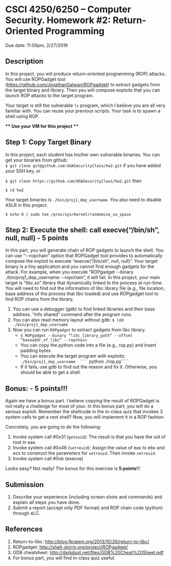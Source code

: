 # **CSCI 4250/6250 – Computer Security. Homework #2: Return-Oriented Programming**

Due date: 11:59pm, 2/27/2019


## **Description**

In this project, you will produce return-oriented programming (ROP) attacks. You will use ROPGadget tool (https://github.com/JonathanSalwan/ROPgadget) to extract gadgets from the target binary and library. Then you will compose exploits that you can launch ROP attacks to the target program. 


Your target is still the vulnerable `ls` program, which I believe you are all very familiar with. You can reuse your previous scripts. Your task is to spawn a shell using ROP.

**\*\* Use your VM for this project \*\***



## Step 1: Copy Target Binary

In this project, each student has his/her own vulnerable binaries. You can get your binaries from github:  
`$ git clone git@github.com:UGASecurityClass/hw2.git` if you have added your SSH key, or

`$ git clone https://github.com/UGASecurityClass/hw2.git` then

`$ cd hw2`

Your target binaries is `./bin/proj1_dep_username`. You also need to disable ASLR in this project.

`$ echo 0 | sudo tee /proc/sys/kernel/randomize_va_space`

## Step 2: Execute the shell: call execve(“/bin/sh”, null, null) - 5 points


In this part, you will generate chain of ROP gadgets to launch the shell. You can use “--ropchain” option that ROPGadget tool provides to automatically compose the exploit to execute “execve(“/bin/sh”, null, null)”. Your target binary is a tiny application and you cannot find enough gadgets for the attack. For example, when you execute “ROPgadget --binary ./bin/proj1_dep_username --ropchain”, it will fail. 
In this project, your main target is “libc.so” library that dynamically linked to the process at run-time. You will need to find out the information of libc library file (e.g., file location, base address of the process that libc loaded) and use ROPgadget tool to find ROP chains from the library. 



1.	You can use a debugger (gdb) to find linked libraries and their base address. “info shared” command after the program runs.
2.	You can also read memory layout without gdb: `$ ldd ./bin/proj1_dep_username`
3.	Now you can run `ROPgadget` to extract gadgets from libc library.
    * `$ ROPgadget --binary “libc_library_path” --offset “baseaddr_of_libc” --ropchain`
    * You can copy the python code into a file (e.g., rop.py) and insert padding bytes.
    * You can execute the target program with exploits: `./bin/proj1_dep_username  ``` `python ./rop.py``` `
    * If it fails, use gdb to find out the reason and fix it. Otherwise, you should be able to get a shell.

## Bonus: - 5 points!!!

Again we have a bonus part. I believe copying the result of ROPGadget is not really a challenge for most of your. In this bonus part, you will do a serious exploit. Remember the shellcode in the in-class quiz that invokes 3 system calls to get a root shell? Now, you will implement it in a ROP fashion. 

Concretely, you are going to do the following:
1. Invoke system call #0x31 (`geteuid`): The result is that you have the uid of root in eax.
2. Invoke system call #0x46 (`setreuid`): Assign the value of eax to ebx and ecx to construct the parameters for `setreuid`. Then invoke `setreuid`.
3. Invoke system call #0xb (execve)

Looks easy? Not really! The bonus for this exercise is **5 points**!!!


## Submission

1. Describe your experience (including screen shots and commands) and explain all steps you have done.
2.	Submit a report (accept only PDF format) and ROP chain code (python) through eLC.

## References

1. Return-to-libc: http://blog.fkraiem.org/2013/10/26/return-to-libc/
2. ROPgadget: http://shell-storm.org/project/ROPgadget/
3. GDB cheatsheet: http://darkdust.net/files/GDB%20Cheat%20Sheet.pdf
4. For bonus part, you will find in-class quiz useful.


